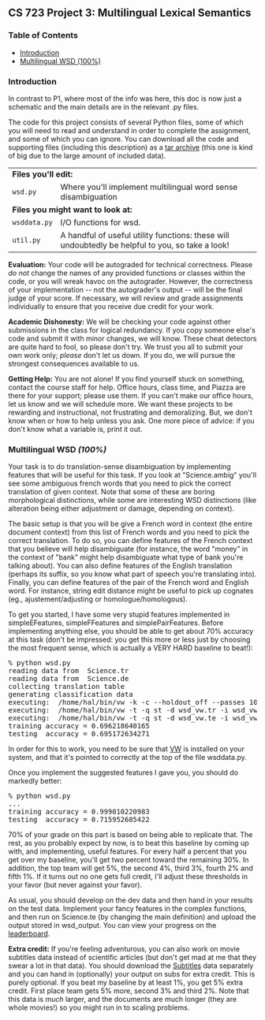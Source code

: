 <body>
<h2>CS 723 Project 3: Multilingual Lexical Semantics</h2>

<h3>Table of Contents</h3>
<ul>
<li><a href="#intro">Introduction</a>
<li><a href="#wsd">Multilingual WSD (100%)</a>
</ul>

<h3><a name="intro">Introduction</a></h3>

In contrast to P1, where most of the info was here, this doc is now
just a schematic and the main details are in the relevant .py files.

<p>The code for this project consists of several Python files, some of
which you will need to read and understand in order to complete the
assignment, and some of which you can ignore. You can download all the
code and supporting files (including this description) as
a <a href="p3.tar.gz">tar archive</a> (this one is kind of big due to
the large amount of included data).

<table border="0" cellpadding="10">
<tr><td colspan="2"><b>Files you'll edit:</b></td></tr>
  
  <tr><td><code>wsd.py</code></td>
  <td>Where you'll implement multilingual word sense disambiguation </td></tr>
  
<tr><td colspan="2"><b>Files you might want to look at:</b></td></tr>
  
  <tr><td><code>wsddata.py</code></td>
  <td>I/O functions for wsd.</td></tr>

  <tr><td><code>util.py</code></td>
  <td>A handful of useful utility functions: these will undoubtedly be helpful to you, so take a look!</td></tr>
</table>
<p>

<p><strong>Evaluation:</strong> Your code will be autograded for
technical correctness. Please <em>do not</em> change the names of any
provided functions or classes within the code, or you will wreak havoc
on the autograder.  However, the correctness of your implementation --
not the autograder's output -- will be the final judge of your score.
If necessary, we will review and grade assignments individually to
ensure that you receive due credit for your work.

<p><strong>Academic Dishonesty:</strong> We will be checking your code
against other submissions in the class for logical redundancy. If you
copy someone else's code and submit it with minor changes, we will
know. These cheat detectors are quite hard to fool, so please don't
try. We trust you all to submit your own work only; <em>please</em>
don't let us down. If you do, we will pursue the strongest
consequences available to us.

<p><strong>Getting Help:</strong> You are not alone!  If you find
yourself stuck on something, contact the course staff for help.
Office hours, class time, and Piazza are there for your support;
please use them.  If you can't make our office hours, let us know and
we will schedule more.  We want these projects to be rewarding and
instructional, not frustrating and demoralizing.  But, we don't know
when or how to help unless you ask.  One more piece of advice: if you
don't know what a variable is, print it out.


<h3><a name="wsd"></a>Multilingual WSD <i>(100%)</i></h3>

Your task is to do translation-sense disambiguation by
implementing features that will be useful for this task.  If you look
at "Science.ambig" you'll see some ambiguous french words that you
need to pick the correct translation of given context.  Note that some
of these are boring morphological distinctions, while some are
interesting WSD distinctions (like alteration being either adjustment
or damage, depending on context).</p>

The basic setup is that you will be give a French word in context (the
entire document context) from this list of French words and you need
to pick the correct translation.  To do so, you can define features of
the French context that you believe will help disambiguate (for
instance, the word "money" in the context of "bank" might help
disambiguate what type of bank you're talking about).  You can also
define features of the English translation (perhaps its suffix, so you
know what part of speech you're translating into).  Finally, you can
define features of the pair of the French word and English word.  For
instance, string edit distance might be useful to pick up cognates
(eg., ajustement/adjusting or homologue/homologous).<p/>

To get you started, I have some very stupid features implemented in
simpleEFeatures, simpleFFeatures and simplePairFeatures.  Before
implementing anything else, you should be able to get about 70%
accuracy at this task (don't be impressed: you get this more or less
just by choosing the most frequent sense, which is actually a VERY
HARD baseline to beat!):<p/>

<pre>
% python wsd.py
reading data from  Science.tr
reading data from  Science.de
collecting translation table
generating classification data
executing:  /home/hal/bin/vw -k -c --holdout_off --passes 10 -q st --power_t 0.5 --csoaa_ldf m -d wsd_vw.tr -f wsd_vw.model --quiet
executing:  /home/hal/bin/vw -t -q st -d wsd_vw.tr -i wsd_vw.model -r wsd_vw.tr.rawpredictions --quiet
executing:  /home/hal/bin/vw -t -q st -d wsd_vw.te -i wsd_vw.model -r wsd_vw.te.rawpredictions --quiet
training accuracy = 0.696218640165
testing  accuracy = 0.695172634271
</pre>

In order for this to work, you need to be sure
that <a href="https://github.com/JohnLangford/vowpal_wabbit/wiki/Download">VW</a>
is installed on your system, and that it's pointed to correctly at the
top of the file wsddata.py.</p>

Once you implement the suggested features I gave you, you should do
markedly better:<p/>

<pre>
% python wsd.py
...
training accuracy = 0.999010220983
testing  accuracy = 0.715952685422
</pre>

70% of your grade on this part is based on being able to replicate
that.  The rest, as you probably expect by now, is to beat this
baseline by coming up with, and implementing, useful features.  For
every half a percent that you get over my baseline, you'll get two
percent toward the remaining 30%.  In addition, the top team will get
5%, the second 4%, third 3%, fourth 2% and fifth 1%.  If it turns out
no one gets full credit, I'll adjust these thresholds in your favor
(but never against your favor).</p>

As usual, you should develop on the dev data and then hand in your
results on the test data.  Implement your fancy features in the
complex functions, and then run on Science.te (by changing the main
definition) and upload the output stored in wsd_output.  You can view
your progress on the <a href="leaderboard.html">leaderboard</a>.

<b>Extra credit:</b> If you're feeling adventurous, you can also work
on movie subtitles data instead of scientific articles (but don't get
mad at me that they swear a lot in that data).  You should download
the <a href="subs.tgz">Subtitles</a> data separately and you can hand
in (optionally) your output on subs for extra credit.  This is purely
optional.  If you beat my baseline by at least 1%, you get 5% extra
credit.  First place team gets 5% more, second 3% and third 2%.  Note
that this data is <i>much</i> larger, and the documents are much
longer (they are whole movies!) so you might run in to scaling
problems.


</body>
</html>
